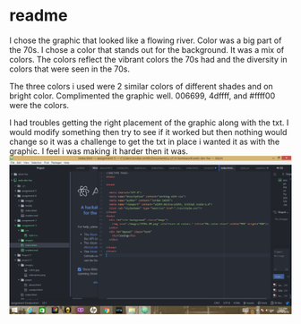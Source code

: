 # readme
I chose the graphic that looked like a flowing river. Color was a big part of the 70s. I chose a color that stands out for the background. It was a mix of colors. The colors reflect the vibrant colors the 70s had and the diversity in colors that were seen in the 70s.

The  three colors i used were 2 similar colors of different shades and on bright color. Complimented the graphic well. 006699, 4dffff, and #ffff00 were the colors.

I had troubles getting the right placement of the graphic along with the txt. I would modify something then try to see if it worked but then nothing would change so it was a challenge to get the txt in place i wanted it as with the graphic. I feel i was making it harder then it was.
![hi](https://github.com/jsmitty112/web-dev-hw/blob/master/assignment-5/images/hi.png)
